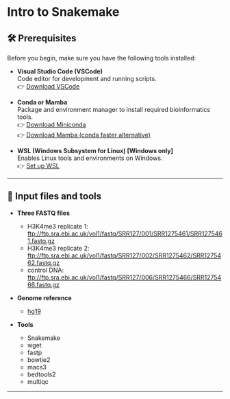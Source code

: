 # Intro to Snakemake

## 🛠 Prerequisites

Before you begin, make sure you have the following tools installed:

- **Visual Studio Code (VSCode)**  
  Code editor for development and running scripts.  
  👉 [Download VSCode](https://code.visualstudio.com/)

- **Conda or Mamba**  
  Package and environment manager to install required bioinformatics tools.  
  👉 [Download Miniconda](https://docs.conda.io/en/latest/miniconda.html)  
  👉 [Download Mamba (conda faster alternative)](https://mamba.readthedocs.io/en/latest/)

- **WSL (Windows Subsystem for Linux) [Windows only]**  
  Enables Linux tools and environments on Windows.  
  👉 [Set up WSL](https://learn.microsoft.com/en-us/windows/wsl/install)

---

## 📂 Input files and tools

- **Three FASTQ files**  
  - H3K4me3 replicate 1: ftp://ftp.sra.ebi.ac.uk/vol1/fastq/SRR127/001/SRR1275461/SRR1275461.fastq.gz
  - H3K4me3 replicate 2: ftp://ftp.sra.ebi.ac.uk/vol1/fastq/SRR127/002/SRR1275462/SRR1275462.fastq.gz
  - control DNA: ftp://ftp.sra.ebi.ac.uk/vol1/fastq/SRR127/006/SRR1275466/SRR1275466.fastq.gz

- **Genome reference**  
  - [hg19](https://genome-idx.s3.amazonaws.com/bt/hg19.zip)

- **Tools**
  - Snakemake
  - wget
  - fastp
  - bowtie2
  - macs3
  - bedtools2
  - multiqc

---


